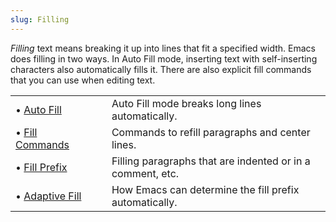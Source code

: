 ```yaml
---
slug: Filling
---
```


*Filling* text means breaking it up into lines that fit a specified width. Emacs does filling in two ways. In Auto Fill mode, inserting text with self-inserting characters also automatically fills it. There are also explicit fill commands that you can use when editing text.

|                                              |    |                                                            |
| :------------------------------------------- | -- | :--------------------------------------------------------- |
| • [Auto Fill](/docs/emacs/Auto-Fill)         |    | Auto Fill mode breaks long lines automatically.            |
| • [Fill Commands](/docs/emacs/Fill-Commands) |    | Commands to refill paragraphs and center lines.            |
| • [Fill Prefix](/docs/emacs/Fill-Prefix)     |    | Filling paragraphs that are indented or in a comment, etc. |
| • [Adaptive Fill](/docs/emacs/Adaptive-Fill) |    | How Emacs can determine the fill prefix automatically.     |
